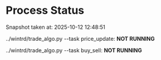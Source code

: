 # Process Status

Snapshot taken at: 2025-10-12 12:48:51

../wintrd/trade_algo.py --task price_update: **NOT RUNNING**

../wintrd/trade_algo.py --task buy_sell: **NOT RUNNING**

